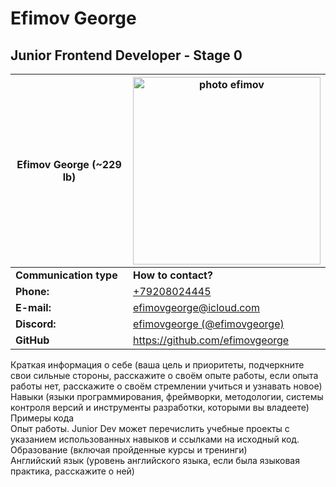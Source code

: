 # Efimov George
## Junior Frontend Developer - Stage 0

| Efimov George (~229 lb) | <img src="/rsschool-cv/photo.jpeg" width="300" alt="photo efimov">   |
| ----- | -----|
| **Communication type** | **How to contact?** |
| **Phone:** | [+79208024445](tel:+79208024445) |
| **E-mail:** | efimovgeorge@icloud.com |
| **Discord:** | [efimovgeorge (@efimovgeorge)](https://discordapp.com/users/efimovgeorge#5086) |
| **GitHub** | https://github.com/efimovgeorge





Краткая информация о себе (ваша цель и приоритеты, подчеркните свои сильные стороны, расскажите о своём опыте работы, если опыта работы нет, расскажите о своём стремлении учиться и узнавать новое)  
Навыки (языки программирования, фреймворки, методологии, системы контроля версий и инструменты разработки, которыми вы владеете)  
Примеры кода  
Опыт работы. Junior Dev может перечислить учебные проекты с указанием использованных навыков и ссылками на исходный код.  
Образование (включая пройденные курсы и тренинги)  
Английский язык (уровень английского языка, если была языковая практика, расскажите о ней)  
